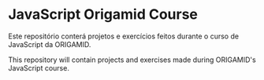 # JavaScript Origamid Course

Este repositório conterá projetos e exercícios feitos durante o curso de JavaScript da ORIGAMID.

This repository will contain projects and exercises made during ORIGAMID's JavaScript course.